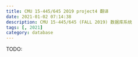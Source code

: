 ```yaml
---
title: CMU 15-445/645 2019 project4 翻译
date: 2021-01-02 07:14:38
description: CMU 15-445/645 (FALL 2019) 数据库系统
tags: [, 2021]
category: database
---
```


TODO: